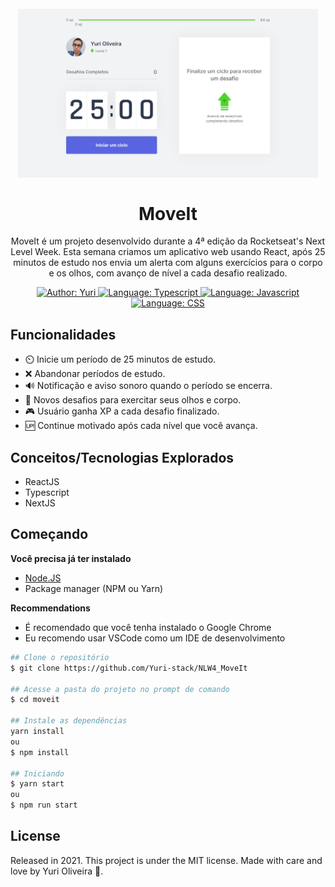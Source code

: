<h1 align="center">
    <br>
        <img src="github/assets/home.png" alt="Home" width="480">
    <br><br>
        MoveIt 
</h1>

<div>
    <p align="center">
        MoveIt é um projeto desenvolvido durante a 4ª edição da Rocketseat's Next Level Week. Esta semana criamos um aplicativo web usando React, após 25 minutos de estudo nos envia um alerta com alguns exercícios para o corpo e os olhos, com avanço de nível a cada desafio realizado.
    </p>
</div>
<div>

<p align="center">
    <a href="https://www.linkedin.com/in/yuri-silva99/" target="_blank">
        <img src="https://img.shields.io/static/v1?label=Author&message=Yuri&color=00ff99&style=for-the-badge&logo=LinkedIn" alt="Author: Yuri">
    </a>
    <a href="#">
        <img src="https://img.shields.io/static/v1?label=Language&message=Typescript&color=blue&style=for-the-badge&logo=Typescript" alt="Language: Typescript">
    </a>
    <a href="#">
        <img src="https://img.shields.io/static/v1?label=Language&message=Javascript&color=yellow&style=for-the-badge&logo=JavaScript" alt="Language: Javascript">
    </a>
    <a href="#">
        <img src="https://img.shields.io/static/v1?label=Language&message=CSS&color=blue&style=for-the-badge&logo=CSS3" alt="Language: CSS">
    </a>
</p>

</div>

## Funcionalidades

- ⏲️ Inicie um período de 25 minutos de estudo.
- ❌ Abandonar períodos de estudo.
- 🔊 Notificação e aviso sonoro quando o período se encerra.
- 👀 Novos desafios para exercitar seus olhos e corpo.
- 🎮 Usuário ganha XP a cada desafio finalizado.
- 🆙 Continue motivado após cada nível que você avança.

## Conceitos/Tecnologias Explorados

- ReactJS
- Typescript
- NextJS

## Começando

<b>Você precisa já ter instalado</b>
- <a href="https://nodejs.org/en/download/">Node.JS</a>
- Package manager (NPM ou Yarn)

<b>Recommendations</b>

<ul>
    <li>É recomendado que você tenha instalado o Google Chrome</li>
    <li>Eu recomendo usar VSCode como um IDE de desenvolvimento</li>
</ul>

```bash
## Clone o repositório
$ git clone https://github.com/Yuri-stack/NLW4_MoveIt

## Acesse a pasta do projeto no prompt de comando 
$ cd moveit

## Instale as dependências
yarn install
ou
$ npm install

## Iniciando
$ yarn start
ou
$ npm run start
```

## License

Released in 2021. This project is under the MIT license.
Made with care and love by Yuri Oliveira 🚀.
